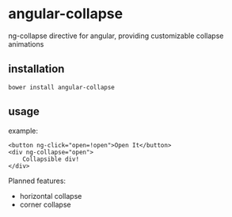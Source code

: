 # angular-collapse
ng-collapse directive for angular, providing customizable collapse animations

## installation
```bower install angular-collapse```

## usage
example:
```
<button ng-click="open=!open">Open It</button>
<div ng-collapse="open">
    Collapsible div!
</div>
```

Planned features:
* horizontal collapse
* corner collapse
